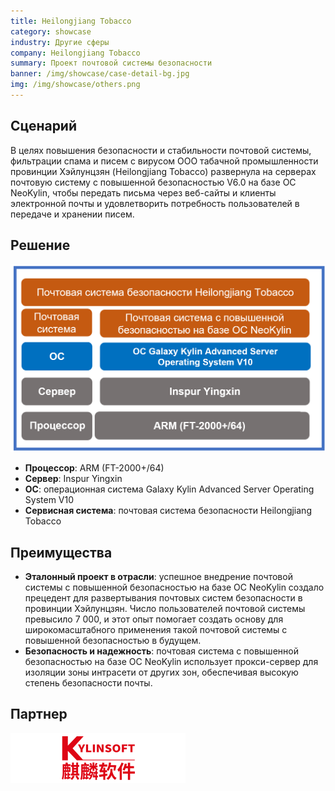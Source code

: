 ```yaml
---
title: Heilongjiang Tobacco
category: showcase
industry: Другие сферы
company: Heilongjiang Tobacco
summary: Проект почтовой системы безопасности
banner: /img/showcase/case-detail-bg.jpg
img: /img/showcase/others.png
---
```


## **Сценарий**

В целях повышения безопасности и стабильности почтовой системы, фильтрации спама и писем с вирусом ООО табачной промышленности провинции Хэйлунцзян (Heilongjiang Tobacco) развернула на серверах почтовую систему с повышенной безопасностью V6.0 на базе ОС NeoKylin, чтобы передать письма через веб-сайты и клиенты электронной почты и удовлетворить потребность пользователей в передаче и хранении писем.

## **Решение**

<div class="case-img"><img src="./er2.png"/></div>

- **Процессор**: ARM (FT-2000+/64)
- **Сервер**: Inspur Yingxin
- **ОС**: операционная система Galaxy Kylin Advanced Server Operating System V10
- **Сервисная система**: почтовая система безопасности Heilongjiang Tobacco

## **Преимущества**

- **Эталонный проект в отрасли**: успешное внедрение почтовой системы с повышенной безопасностью на базе ОС NeoKylin создало прецедент для развертывания почтовых систем безопасности в провинции Хэйлунцзян. Число пользователей почтовой системы превысило 7 000, и этот опыт помогает создать основу для широкомасштабного применения такой почтовой системы с повышенной безопасностью в будущем.
- **Безопасность и надежность**: почтовая система с повышенной безопасностью на базе ОС NeoKylin использует прокси-сервер для изоляции зоны интрасети от других зон, обеспечивая высокую степень безопасности почты.

## **Партнер**

<img src="./qiling.png"/>
